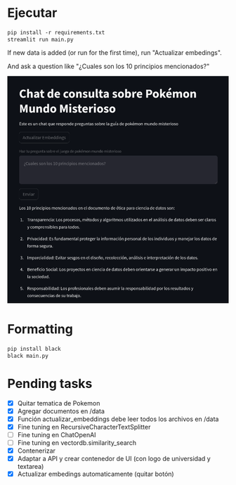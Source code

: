 # Ejecutar
```
pip install -r requirements.txt
streamlit run main.py
```

If new data is added (or run for the first time), run "Actualizar embedings".      

And ask a question like "¿Cuales son los 10 principios mencionados?"

![demo](./assets/demo.png)

# Formatting
```
pip install black
black main.py
```


# Pending tasks
- [x] Quitar tematica de Pokemon 
- [x] Agregar documentos en /data
- [x] Función actualizar_embeddings debe leer todos los archivos en /data
- [x] Fine tuning en RecursiveCharacterTextSplitter
- [ ] Fine tuning en ChatOpenAI
- [ ] Fine tuning en vectordb.similarity_search
- [x] Contenerizar
- [x] Adaptar a API y crear contenedor de UI (con logo de universidad y textarea)
- [x] Actualizar embedings automaticamente (quitar botón)
